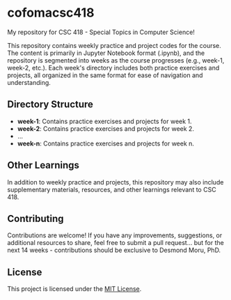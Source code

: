 # cofomacsc418

My repository for CSC 418 - Special Topics in Computer Science!

This repository contains weekly practice and project codes for the course. The content is primarily in Jupyter Notebook format (.ipynb), and the repository is segmented into weeks as the course progresses (e.g., week-1, week-2, etc.). Each week's directory includes both practice exercises and projects, all organized in the same format for ease of navigation and understanding.

## Directory Structure

- **week-1**: Contains practice exercises and projects for week 1.
- **week-2**: Contains practice exercises and projects for week 2.
- ...
- **week-n**: Contains practice exercises and projects for week n.

## Other Learnings

In addition to weekly practice and projects, this repository may also include supplementary materials, resources, and other learnings relevant to CSC 418.

## Contributing

Contributions are welcome! If you have any improvements, suggestions, or additional resources to share, feel free to submit a pull request... but for the next 14 weeks - contributions should be exclusive to Desmond Moru, PhD.

## License

This project is licensed under the [MIT License](LICENSE).

